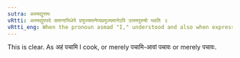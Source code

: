 ```yaml
---
sutra: अस्मद्युत्तमः
vRtti: अस्मद्युपपदे समानाभिधेये प्रयुज्यमानेप्यप्रयुज्यमानेऽपि उत्तमपुरुषो भवति ॥
vRtti_eng: When the pronoun asmad "I," understood and also when expressed, is the attendant word in agreement with the verb, then there is the verbal termination called the Highest or the 1st person.
---
```

This is clear. As अहं पचामि I cook, or merely पचामि-आवां पचावः or merely पचावः.
